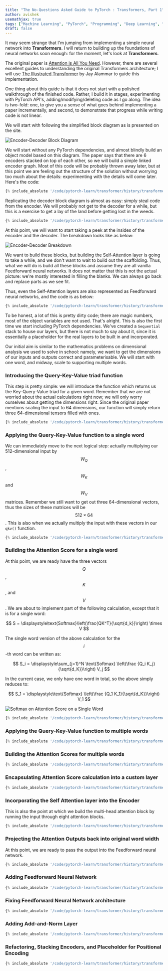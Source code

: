 ```yaml
---
title: "The No-Questions Asked Guide to PyTorch : Transformers, Part 1"
author: avishek
usemathjax: true
tags: ["Machine Learning", "PyTorch", "Programming", "Deep Learning", "Transformers"]
draft: false
---
```


It may seem strange that I'm jumping from implementing a simple neural network into **Transformers**. I will return to building up the foundations of neural networks soon enough: for the moment, let's look at **Transformers**.

The original paper is [Attention is All You Need](https://arxiv.org/abs/1706.03762). However, there are several excellent guides to understanding the original Transformers architecture; I will use [The Illustrated Transformer](https://jalammar.github.io/illustrated-transformer/) by Jay Alammar to guide this implementation.

One thing about this guide is that it does not start with a polished walkthrough of the finished code. Rather, I build it in stages, experimenting with PyTorch API's, adding/modifying/deleting code as I go along. The idea is two-fold: one, to give you a sense of what goes behind implementing a paper incrementally, and second, to demonstrate that progress while writing code is not linear.

We will start with following the simplified block diagram as is presented on the site.

![Encoder-Decoder Block Diagram](/assets/images/transformer-encoder-decoder-block-diagram.png)

We will start without any PyTorch dependencies, and almost blindly build an object model based on this diagram. The paper says that there are 6 encoders stacked on top of each other, so we will build a simple linked encoder graph. Most of this code will be probably thrown away later, but at this point we are feeling out the structure of the solution without worrying too much about the details: experimenting with the details will come later. Here's the code:

```python
{% include_absolute '/code/pytorch-learn/transformer/history/transformer-001.py' %}
```

Replicating the decoder block diagram is almost as easy: simply steal code from the encoder. We will probably not get to the decoder for a while, but this is a exercise to get a lay of the land before getting lost in the weeds.

```python
{% include_absolute '/code/pytorch-learn/transformer/history/transformer-002.py' %}
```

At this point, we will want to start taking a peek at the insides of the encoder and the decoder. The breakdown looks like as below:

![Encoder-Decoder Breakdown](/assets/images/transformer-encoder-decoder-breakdown.png)

We want to build these blocks, but building the Self-Attention layer is going to take a while, and we don't want to wait to build out the scaffolding. Thus, what we will do is build all these blocks and assume they are all vanilla Feedforward neural networks. It does not matter that this is not the actual picture: we're mostly interested in filling the blanks. We can always go back and replace parts as we see fit.

Thus, even the Self-Attention layers are also represented as Feedforward neural networks, and the code is as below:

```python
{% include_absolute '/code/pytorch-learn/transformer/history/transformer-003.py' %}
```

To be honest, a lot of this is pretty dirty code; there are magic numbers, most of the object variables are not used. That's alright. This is also the first time we start including PyTorch dependencies.
We've created a ```Sequential``` stack to house our layers, but there is not much to say about it, since it is essentially a placeholder for the real layers to be built in and incorporated.

Our initial aim is similar to the mathematics problems on dimensional analysis we used to solve in school: namely, we want to get the dimensions of our inputs and outputs correct and parameterisable. We will start with one word, and midway, scale to supporting multiple words.

### Introducing the Query-Key-Value triad function

This step is pretty simple: we will introduce the function which returns us the Key-Query-Value triad for a given word. Remember that we are not worried about the actual calculations right now; we will only worry ourselves about getting the dimensions right. Since the original paper mentions scaling the input to 64 dimensions, our function will simply return three 64-dimensional tensors filled with ones.

```python
{% include_absolute '/code/pytorch-learn/transformer/history/transformer-004.py' %}
```

### Applying the Query-Key-Value function to a single word

We can immediately move to the next logical step: actually multiplying our 512-dimensional input by $$W_Q$$, $$W_K$$ and $$W_V$$ matrices. Remember we still want to get out three 64-dimensional vectors, thus the sizes of these matrices will be $$512 \times 64$$. This is also when we actually multiply the input with these vectors in our ```qkv()``` function.

```python
{% include_absolute '/code/pytorch-learn/transformer/history/transformer-005.py' %}
```

### Building the Attention Score for a single word

At this point, we are ready have the three vectors $$Q$$, $$K$$, and $$V$$. We are about to implement part of the following calculation, except that it is for a single word:

$$
S = \displaystyle\text{Softmax}\left(\frac{QK^T}{\sqrt{d_k}}\right) \times V
$$

The single word version of the above calculation for the $$i$$-th word can be written as:

$$
S_i = \displaystyle\sum_{j=1}^N \text{Softmax} \left(\frac {Q_i K_j}{\sqrt{d_K}}\right) V_j
$$

In the current case, we only have one word in total, so the above simply reduces to:

$$
S_1 = \displaystyle\text{Softmax} \left(\frac {Q_1 K_1}{\sqrt{d_K}}\right) V_1
$$

![Softmax on Attention Score on a Single Word](/assets/images/self-attention-softmax.png)

```python
{% include_absolute '/code/pytorch-learn/transformer/history/transformer-007.py' %}
```

### Applying the Query-Key-Value function to multiple words

```python
{% include_absolute '/code/pytorch-learn/transformer/history/transformer-009.py' %}
```

### Building the Attention Scores for multiple words

```python
{% include_absolute '/code/pytorch-learn/transformer/history/transformer-010.py' %}
```

### Encapsulating Attention Score calculation into a custom layer

```python
{% include_absolute '/code/pytorch-learn/transformer/history/transformer-011.py' %}
```

### Incorporating the Self Attention layer into the Encoder

This is also the point at which we build the multi-head attention block by running the input through eight attention blocks.

```python
{% include_absolute '/code/pytorch-learn/transformer/history/transformer-012.py' %}
```

### Projecting the Attention Outputs back into original word width

At this point, we are ready to pass the output into the Feedforward neural network.

```python
{% include_absolute '/code/pytorch-learn/transformer/history/transformer-013.py' %}
```

### Adding Feedforward Neural Network

```python
{% include_absolute '/code/pytorch-learn/transformer/history/transformer-014.py' %}
```

### Fixing Feedforward Neural Network architecture

```python
{% include_absolute '/code/pytorch-learn/transformer/history/transformer-015.py' %}
```

### Adding Add-and-Norm Layer

```python
{% include_absolute '/code/pytorch-learn/transformer/history/transformer-016.py' %}
```

### Refactoring, Stacking Encoders, and Placeholder for Positional Encoding

```python
{% include_absolute '/code/pytorch-learn/transformer/history/transformer-017.py' %}
```
